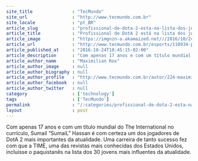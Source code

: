 ```yaml
---
site_title               : "TecMundo"
site_url                 : "http://www.tecmundo.com.br"
site_locale              : "pt_BR"
article_slug             : "profissional-de-dota-2-esta-na-lista-dos-jovens-mais-influentes-do-mundo"
article_title            : "Profissional de DotA 2 está na lista dos jovens mais influentes do mundo"
article_image            : "https://imgnzn-a.akamaized.net///2016/10/24/24173726445339-t1200x480.jpg"
article_url              : "http://www.tecmundo.com.br/esports/110934-profissional-dota-2-lista-jovens-influentes-mundo.htm"
article_published_at     : "2016-10-24T18:45:15-02:00"
article_description      : "Com apenas 17 anos e com um título mundial do The International no currículo, Sumail “SumaiL” Hassan é com certeza um dos jogadores de DotA 2 mais importantes da atualidade. Uma carreira de tanto sucesso fez com que a TIME, uma das revistas mais conhecidas dos Estados Unidos, incluísse o paquistanês na lista dos 30 jovens mais influentes da atualidade."
article_author_name      : "Maximilian Rox"
article_author_image     : null
article_author_biography : null
article_author_profile   : "http://www.tecmundo.com.br/autor/224-maximilian-rox/"
article_author_facebook  : null
article_author_twitter   : null
category                 : ['technology']
tags                     : ['TecMundo']
permalink                : "/:categories/profissional-de-dota-2-esta-na-lista-dos-jovens-mais-influentes-do-mundo/"
layout                   : post
---
```


Com apenas 17 anos e com um título mundial do The International no currículo, Sumail “SumaiL” Hassan é com certeza um dos jogadores de DotA 2 mais importantes da atualidade. Uma carreira de tanto sucesso fez com que a TIME, uma das revistas mais conhecidas dos Estados Unidos, incluísse o paquistanês na lista dos 30 jovens mais influentes da atualidade.
